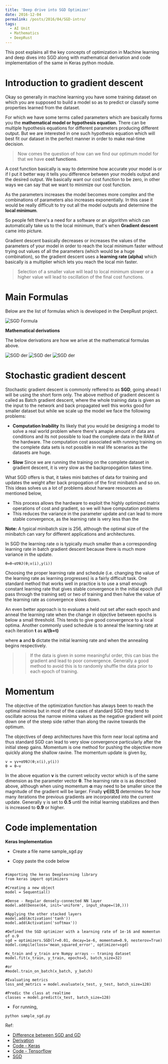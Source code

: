 ```yaml
---
title: 'Deep drive into SGD Optimizer'
date: 2016-12-04
permalink: /posts/2016/04/SGD-intro/
tags:
  - AI Unit
  - Mathematics
  - DeepRust
---
```


This post explains all the key concepts of optimization in Machine learning and deep dives into SGD along with mathematical derivation and code implementation of the same in Keras python module. 

Introduction to gradient descent
================================

Okay so generally in machine learning you have some training dataset on which you are supposed to build a model so as to predict or classify some properties learned from the dataset.

For which we have some terms called parameters which are basically forms you the **mathematical model or hypothesis equation**. There can be multiple hypothesis equations for different parameters producing different output. But we are interested in one such hypothesis equation which will best fit our dataset in the perfect manner in order to make real-time decision.

> Now comes the question of how can we find our optimum model for that we have **cost functions**.

A cost function basically is way to determine how accurate your model is or if I put it better way it tells you difference between your models output and the desired output. We basically want our cost function to be zero, in other ways we can say that we want to minimize our cost function.

As the parameters increases the model becomes more complex and the combinations of parameters also increases exponentially. In this case it would be really difficult to try out all the model outputs and determine the **local minimum**.

So people felt there's a need for a software or an algorithm which can automatically take us to the local minimum, that's when **Gradient descent** came into picture.

Gradient descent basically decreases or increases the values of the parameters of your model in order to reach the local minimum faster without trying out values of all the parameters (which would be a huge combination), so the gradient descent uses a **learning rate (alpha)** which basically is a multiplier which lets you reach the local min faster.

> Selection of a smaller value will lead to local minimum slower or a higher value will lead to oscillation of the final cost functions.

Main Formulas
=============

Below are the list of formulas which is developed in the DeepRust project.

![SGD Formula](/images/sgd_formula.png)

**Mathematical derivations**

The below derivations are how we arive at the mathematical formulas above.

![SGD der](/images/sgd_der1.png)
![SGD der](/images/sgd_der2.png)
![SGD der](/images/sgd_der3.png)

Stochastic gradient descent
===========================
Stochastic gradient descent is commonly reffered to as **SGD**, going ahead I will be using the short form only. The above method of gradient descent is called as Batch gradient descent, where the whole training data is given as the input to the network and back propagated well this works good for smaller dataset but while we scale up the model we face the following problems:

* **Computation Inability**
Its likely that you would be designing a model to solve a real world problem where there's amaple amount of data ans conditions and its not possible to load the complete data in the RAM of the hardware. The computation cost associated with running training on the complete data sets is not possible in real life scenarios as the datasets are huge.

* **Slow**
Since we are running the training on the complete dataset in gradient descent, it is very slow as the backpropogation takes time.

What SGD offers is that, it takes mini batches of data for training and updates the weight after back propogation of the first minibatch and so on. This ideas solves us a lot of problems about harware resources as mentioned below,

* This process allows the hardware to exploit the highly optimized matrix operations of cost and gradient, so we will have computation problems
* This reduces the variance in the parameter update and can lead to more stable convergence, as the learning rate is very less than the 

**Note:** A typical minibatch size is 256, although the optimal size of the minibatch can vary for different applications and architectures.

In SGD the learning rate α is typically much smaller than a corresponding learning rate in batch gradient descent because there is much more variance in the update.

~~~~
θ=θ−α∇θJ(θ;x(i),y(i))
~~~~

Choosing the proper learning rate and schedule (i.e. changing the value of the learning rate as learning progresses) is a fairly difficult task. One standard method that works well in practice is to use a small enough constant learning rate that gives stable convergence in the initial epoch (full pass through the training set) or two of training and then halve the value of the learning rate as convergence slows down. 

An even better approach is to evaluate a held out set after each epoch and anneal the learning rate when the change in objective between epochs is below a small threshold. This tends to give good convergence to a local optima. Another commonly used schedule is to anneal the learning rate at each iteration **t** as **a/(b+t)**

where **a** and **b** dictate the initial learning rate and when the annealing begins respectively.

>> If the data is given in some meaningful order, this can bias the gradient and lead to poor convergence. Generally a good method to avoid this is to randomly shuffle the data prior to each epoch of training.

Momentum
========

The objective of the optimization function has always been to reach the optimal minima but in most of the cases of standard SGD they tend to oscillate across the narrow minima values as the negative gradient will point down one of the steep side rather than along the ravine towards the optimum. 

The objectives of deep architectures have this form near local optima and thus standard SGD can lead to very slow convergence particularly after the initial steep gains. Momentum is one method for pushing the objective more quickly along the shallow ravine. The momentum update is given by,

~~~~
v = γv+α∇θJ(θ;x(i),y(i))
θ = θ−v
~~~~
 
In the above equation **v** is the current velocity vector which is of the same dimension as the parameter vector **θ**. The learning rate α is as described above, although when using momentum **α** may need to be smaller since the magnitude of the gradient will be larger. Finally **γ∈(0,1]** determines for how many iterations the previous gradients are incorporated into the current update. Generally γ is set to **0.5** until the initial learning stabilizes and then is increased to **0.9** or higher.

Code implementation
===================

**Keras Implementation**
       
* Create a file name sample_sgd.py

* Copy paste the code below

~~~~

#importing the keras Deeplearning library
from keras import optimizers

#Creating a new object 
model = Sequential()

#Dense - Regular densely-connected NN layer
model.add(Dense(64, init='uniform', input_shape=(10,)))

#Applying the other stacked layers
model.add(Activation('tanh'))
model.add(Activation('softmax'))

#Defined the SGD optimizer with a learning rate of 1e-16 and momentun of o.9
sgd = optimizers.SGD(lr=0.01, decay=1e-6, momentum=0.9, nesterov=True)
model.compile(loss='mean_squared_error', optimizer=sgd)

#x_train and y_train are Numpy arrays -- traning dataset
model.fit(x_train, y_train, epochs=5, batch_size=32)

#or 
#model.train_on_batch(x_batch, y_batch)

#Evaluating metrics
loss_and_metrics = model.evaluate(x_test, y_test, batch_size=128)

#Predic the class at realtime
classes = model.predict(x_test, batch_size=128)

~~~~

* For running,

~~~~
python sample_sgd.py
~~~~

Ref:
* [Difference between SGD and GD](https://www.quora.com/Whats-the-difference-between-gradient-descent-and-stochastic-gradient-descent)
* [Derivation](http://math.stackexchange.com/questions/70728/partial-derivative-in-gradient-descent-for-two-variables)
* [Code - Keras](https://keras.io/optimizers/)
* [Code - Tensorflow](https://www.tensorflow.org/api_docs/python/tf/train/Optimizer)
* [SGD](http://ufldl.stanford.edu/tutorial/supervised/OptimizationStochasticGradientDescent/)

 
